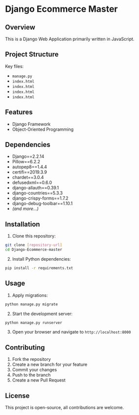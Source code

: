 # Django Ecommerce Master

## Overview
This is a Django Web Application primarily written in JavaScript.

## Project Structure
Key files:
- `manage.py`
- `index.html`
- `index.html`
- `index.html`
- `index.html`

## Features
- Django Framework
- Object-Oriented Programming

## Dependencies
- Django==2.2.14
- Pillow==6.2.2
- autopep8==1.4.4
- certifi==2019.3.9
- chardet==3.0.4
- defusedxml==0.6.0
- django-allauth==0.39.1
- django-countries==5.3.3
- django-crispy-forms==1.7.2
- django-debug-toolbar==1.10.1
- *(and more...)*

## Installation

1. Clone this repository:
 ```bash
 git clone [repository-url]
 cd Django-Ecommerce-master
 ```

2. Install Python dependencies:
 ```bash
 pip install -r requirements.txt
 ```

## Usage

1. Apply migrations:
 ```bash
 python manage.py migrate
 ```

2. Start the development server:
 ```bash
 python manage.py runserver
 ```

3. Open your browser and navigate to `http://localhost:8000`

## Contributing

1. Fork the repository
2. Create a new branch for your feature
3. Commit your changes
4. Push to the branch
5. Create a new Pull Request

## License

This project is open-source, all contributions are welcome.